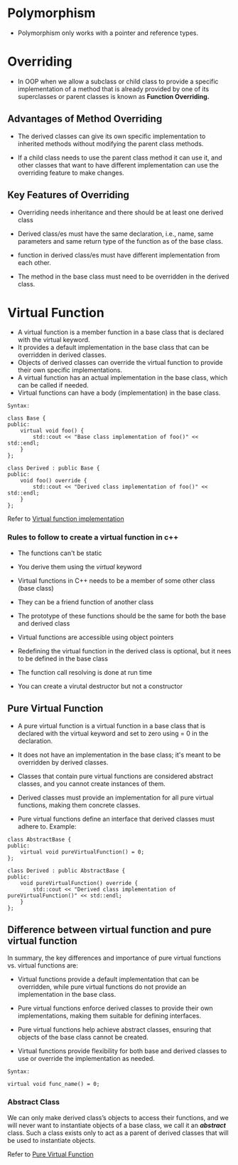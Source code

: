 # Polymorphism

- Polymorphism only works with a pointer and reference types.

# Overriding

- In OOP when we allow a subclass or child class to provide a specific implementation of a method that is already provided by one of its superclasses or parent classes is known as **Function Overriding.**

## Advantages of Method Overriding

- The derived classes can give its own specific implementation to inherited methods without modifying the parent class methods.

- If a child class needs to use the parent class method it can use it, and other classes that want to have different implementation can use the overriding feature to make changes.

## Key Features of Overriding

- Overriding needs inheritance and there should be at least one derived class

- Derived class/es must have the same declaration, i.e., name, same parameters and same return type of the function as of the base class.

- function in derived class/es must have different implementation from each other.

- The method in the base class must need to be overridden in the derived class.

# Virtual Function

- A virtual function is a member function in a base class that is declared with the virtual keyword.
- It provides a default implementation in the base class that can be overridden in derived classes.
- Objects of derived classes can override the virtual function to provide their own specific implementations.
- A virtual function has an actual implementation in the base class, which can be called if needed.
- Virtual functions can have a body (implementation) in the base class.

```
Syntax:

class Base {
public:
    virtual void foo() {
        std::cout << "Base class implementation of foo()" << std::endl;
    }
};

class Derived : public Base {
public:
    void foo() override {
        std::cout << "Derived class implementation of foo()" << std::endl;
    }
};

```
Refer to [Virtual function implementation](virtual_func.cpp)

### Rules to follow to create a virtual function in c++

- The functions can't be static

- You derive them using the *virtual* keyword

- Virtual functions in C++ needs to be a member of some other class (base class)

- They can be a friend function of another class

- The prototype of these functions should be the same for both the base and derived class

- Virtual functions are accessible using object pointers

- Redefining the virtual function in the derived class is optional, but it nees to be defined in the base class

- The function call resolving is done at run time

- You can create a virutal destructor but not a constructor


## Pure Virtual Function

- A pure virtual function is a virtual function in a base class that is declared with the virtual keyword and set to zero using = 0 in the declaration.

- It does not have an implementation in the base class; it's meant to be overridden by derived classes.

- Classes that contain pure virtual functions are considered abstract classes, and you cannot create instances of them.

- Derived classes must provide an implementation for all pure virtual functions, making them concrete classes.

- Pure virtual functions define an interface that derived classes must adhere to.
Example:

```
class AbstractBase {
public:
    virtual void pureVirtualFunction() = 0;
};

class Derived : public AbstractBase {
public:
    void pureVirtualFunction() override {
        std::cout << "Derived class implementation of pureVirtualFunction()" << std::endl;
    }
};

```
## Difference between virtual function and pure virtual function
In summary, the key differences and importance of pure virtual functions vs. virtual functions are:

- Virtual functions provide a default implementation that can be overridden, while pure virtual functions do not provide an implementation in the base class.

- Pure virtual functions enforce derived classes to provide their own implementations, making them suitable for defining interfaces.

- Pure virtual functions help achieve abstract classes, ensuring that objects of the base class cannot be created.

- Virtual functions provide flexibility for both base and derived classes to use or override the implementation as needed.


```
Syntax:

virtual void func_name() = 0;

```
### Abstract Class

We can only make derived class’s objects to access their functions, and we will never want to instantiate objects of a base class, we call it an ***abstract*** class. Such a class exists only to act as a parent of derived classes that will be used to instantiate objects.

Refer to [Pure Virtual Function](pure_vir_func.cpp)